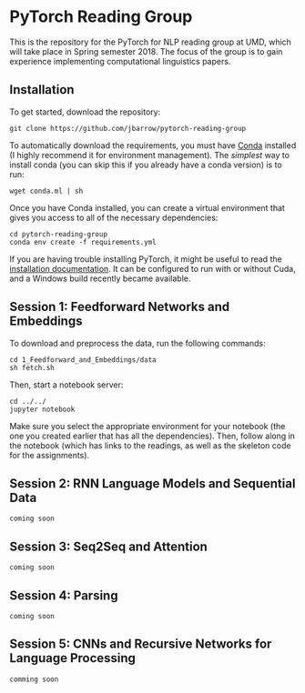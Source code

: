 # PyTorch Reading Group

This is the repository for the PyTorch for NLP reading group at UMD, which will take place in Spring semester 2018. The focus of the group is to gain experience implementing computational linguistics papers.

## Installation

To get started, download the repository:

```
git clone https://github.com/jbarrow/pytorch-reading-group
```

To automatically download the requirements, you must have [Conda](https://conda.io/docs/user-guide/install/index.html) installed (I highly recommend it for environment management). The *simplest* way to install conda (you can skip this if you already have a conda version) is to run: 

```
wget conda.ml | sh
```

Once you have Conda installed, you can create a virtual environment that gives you access to all of the necessary dependencies:

```
cd pytorch-reading-group
conda env create -f requirements.yml
```

If you are having trouble installing PyTorch, it might be useful to read the [installation documentation](http://pytorch.org/). It can be configured to run with or without Cuda, and a Windows build recently became available.

## Session 1: Feedforward Networks and Embeddings

To download and preprocess the data, run the following commands:

```
cd 1_Feedforward_and_Embeddings/data
sh fetch.sh
```

Then, start a notebook server:

```
cd ../../
jupyter notebook
```

Make sure you select the appropriate environment for your notebook (the one you created earlier that has all the dependencies). Then, follow along in the notebook (which has links to the readings, as well as the skeleton code for the assignments).

## Session 2: RNN Language Models and Sequential Data

`coming soon`

## Session 3: Seq2Seq and Attention

`coming soon`

## Session 4: Parsing

`coming soon`

## Session 5: CNNs and Recursive Networks for Language Processing

`comming soon`
